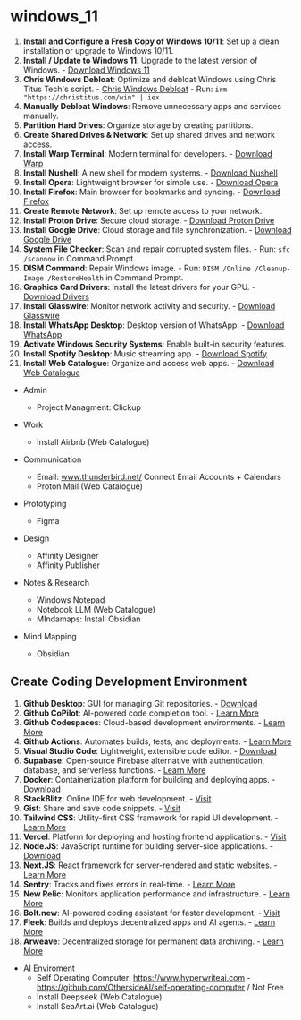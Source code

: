 # windows_11

1. **Install and Configure a Fresh Copy of Windows 10/11**: Set up a clean installation or upgrade to Windows 10/11.
2. **Install / Update to Windows 11**: Upgrade to the latest version of Windows. - [Download Windows 11](https://www.microsoft.com/software-download/windows11)
3. **Chris Windows Debloat**: Optimize and debloat Windows using Chris Titus Tech's script. - [Chris Windows Debloat](https://github.com/ChrisTitusTech/winutil) - Run: `irm "https://christitus.com/win" | iex`
4. **Manually Debloat Windows**: Remove unnecessary apps and services manually.
5. **Partition Hard Drives**: Organize storage by creating partitions.
6. **Create Shared Drives & Network**: Set up shared drives and network access.
7. **Install Warp Terminal**: Modern terminal for developers. - [Download Warp](https://www.warp.dev/)
8. **Install Nushell**: A new shell for modern systems. - [Download Nushell](https://www.nushell.sh/)
9. **Install Opera**: Lightweight browser for simple use. - [Download Opera](https://www.opera.com/)
10. **Install Firefox**: Main browser for bookmarks and syncing. - [Download Firefox](https://www.mozilla.org/firefox/)
11. **Create Remote Network**: Set up remote access to your network.
12. **Install Proton Drive**: Secure cloud storage. - [Download Proton Drive](https://proton.me/drive)
13. **Install Google Drive**: Cloud storage and file synchronization. - [Download Google Drive](https://www.google.com/drive/)
14. **System File Checker**: Scan and repair corrupted system files. - Run: `sfc /scannow` in Command Prompt.
15. **DISM Command**: Repair Windows image. - Run: `DISM /Online /Cleanup-Image /RestoreHealth` in Command Prompt.
16. **Graphics Card Drivers**: Install the latest drivers for your GPU. - [Download Drivers](https://www.gigabyte.com/Graphics-Card/GV-N166SOC-6GD/support#support-dl-utility)
17. **Install Glasswire**: Monitor network activity and security. - [Download Glasswire](https://www.glasswire.com/)
18. **Install WhatsApp Desktop**: Desktop version of WhatsApp. - [Download WhatsApp](https://www.whatsapp.com/download)
19. **Activate Windows Security Systems**: Enable built-in security features.
20. **Install Spotify Desktop**: Music streaming app. - [Download Spotify](https://www.spotify.com/download/)
21. **Install Web Catalogue**: Organize and access web apps. - [Download Web Catalogue](https://webcatalog.io/)
 
+ Admin
  - Project Managment: Clickup
 
+ Work
  - Install Airbnb (Web Catalogue)

+ Communication
  - Email: www.thunderbird.net/ Connect Email Accounts + Calendars
  - Proton Mail (Web Catalogue)
 
+ Prototyping
  - Figma

+ Design
  - Affinity Designer
  - Affinity Publisher
 
+ Notes & Research
  - Windows Notepad
  - Notebook LLM (Web Catalogue)
  - MIndamaps: Install Obsidian
 
+ Mind Mapping
  - Obsidian
 
## Create Coding Development Environment
1. **Github Desktop**: GUI for managing Git repositories. - [Download](https://desktop.github.com/)
2. **Github CoPilot**: AI-powered code completion tool. - [Learn More](https://copilot.github.com/)
3. **Github Codespaces**: Cloud-based development environments. - [Learn More](https://github.com/features/codespaces)
4. **Github Actions**: Automates builds, tests, and deployments. - [Learn More](https://github.com/features/actions)
5. **Visual Studio Code**: Lightweight, extensible code editor. - [Download](https://code.visualstudio.com/)
6. **Supabase**: Open-source Firebase alternative with authentication, database, and serverless functions. - [Learn More](https://supabase.com/)
7. **Docker**: Containerization platform for building and deploying apps. - [Download](https://www.docker.com/)
8. **StackBlitz**: Online IDE for web development. - [Visit](https://stackblitz.com/)
9. **Gist**: Share and save code snippets. - [Visit](https://gist.github.com/)
10. **Tailwind CSS**: Utility-first CSS framework for rapid UI development. - [Learn More](https://tailwindcss.com/)
11. **Vercel**: Platform for deploying and hosting frontend applications. - [Visit](https://vercel.com/)
12. **Node.JS**: JavaScript runtime for building server-side applications. - [Download](https://nodejs.org/)
13. **Next.JS**: React framework for server-rendered and static websites. - [Learn More](https://nextjs.org/)
14. **Sentry**: Tracks and fixes errors in real-time. - [Learn More](https://sentry.io/)
15. **New Relic**: Monitors application performance and infrastructure. - [Learn More](https://newrelic.com/)
16. **Bolt.new**: AI-powered coding assistant for faster development. - [Visit](https://bolt.new/)
17. **Fleek**: Builds and deploys decentralized apps and AI agents. - [Learn More](https://fleek.xyz/)
18. **Arweave**: Decentralized storage for permanent data archiving. - [Learn More](https://arweave.org/)

+ AI Enviroment
  - Self Operating Computer: https://www.hyperwriteai.com - https://github.com/OthersideAI/self-operating-computer /  Not Free
  - Install Deepseek (Web Catalogue)
  - Install SeaArt.ai (Web Catalogue)

